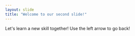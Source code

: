 ```yaml
---
layout: slide
title: "Welcome to our second slide!"
---
```

Let's learn a new skill together!
Use the left arrow to go back!
